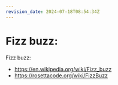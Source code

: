 ```yaml
---
revision_date: 2024-07-18T08:54:34Z
---
```

# Fizz buzz:
Fizz buzz:
* https://en.wikipedia.org/wiki/Fizz_buzz
* https://rosettacode.org/wiki/FizzBuzz